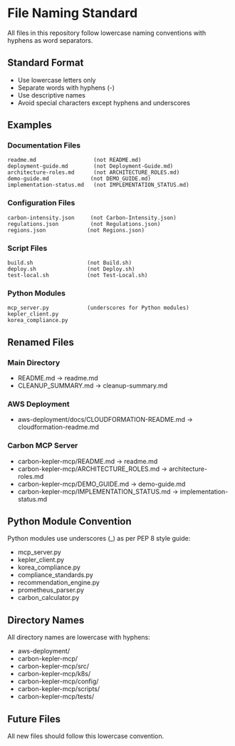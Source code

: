 # File Naming Standard

All files in this repository follow lowercase naming conventions with hyphens as word separators.

## Standard Format

- Use lowercase letters only
- Separate words with hyphens (-)
- Use descriptive names
- Avoid special characters except hyphens and underscores

## Examples

### Documentation Files
```
readme.md                  (not README.md)
deployment-guide.md        (not Deployment-Guide.md)
architecture-roles.md      (not ARCHITECTURE_ROLES.md)
demo-guide.md             (not DEMO_GUIDE.md)
implementation-status.md   (not IMPLEMENTATION_STATUS.md)
```

### Configuration Files
```
carbon-intensity.json     (not Carbon-Intensity.json)
regulations.json          (not Regulations.json)
regions.json             (not Regions.json)
```

### Script Files
```
build.sh                 (not Build.sh)
deploy.sh                (not Deploy.sh)
test-local.sh            (not Test-Local.sh)
```

### Python Modules
```
mcp_server.py            (underscores for Python modules)
kepler_client.py
korea_compliance.py
```

## Renamed Files

### Main Directory
- README.md → readme.md
- CLEANUP_SUMMARY.md → cleanup-summary.md

### AWS Deployment
- aws-deployment/docs/CLOUDFORMATION-README.md → cloudformation-readme.md

### Carbon MCP Server
- carbon-kepler-mcp/README.md → readme.md
- carbon-kepler-mcp/ARCHITECTURE_ROLES.md → architecture-roles.md
- carbon-kepler-mcp/DEMO_GUIDE.md → demo-guide.md
- carbon-kepler-mcp/IMPLEMENTATION_STATUS.md → implementation-status.md

## Python Module Convention

Python modules use underscores (_) as per PEP 8 style guide:
- mcp_server.py
- kepler_client.py
- korea_compliance.py
- compliance_standards.py
- recommendation_engine.py
- prometheus_parser.py
- carbon_calculator.py

## Directory Names

All directory names are lowercase with hyphens:
- aws-deployment/
- carbon-kepler-mcp/
- carbon-kepler-mcp/src/
- carbon-kepler-mcp/k8s/
- carbon-kepler-mcp/config/
- carbon-kepler-mcp/scripts/
- carbon-kepler-mcp/tests/

## Future Files

All new files should follow this lowercase convention.
